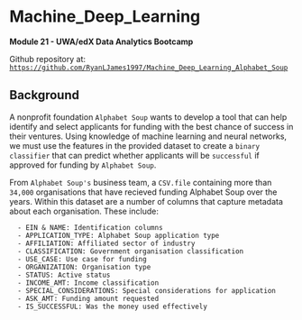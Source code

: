 # Machine_Deep_Learning

**Module 21 - UWA/edX Data Analytics Bootcamp**

Github repository at: [`https://github.com/RyanLJames1997/Machine_Deep_Learning_Alphabet_Soup`](https://github.com/RyanLJames1997/Machine_Deep_Learning_Alphabet_Soup)

## Background

A nonprofit foundation `Alphabet Soup` wants to develop a tool that can help identify and select applicants for funding with the best chance of success in their ventures. Using knowledge of machine learning and neural networks, we must use the features in the provided dataset to create a `binary classifier` that can predict whether applicants will be `successful` if approved for funding by `Alphabet Soup`.

From `Alphabet Soup's` business team, a `CSV.file` containing more than `34,000` organisations that have recieved funding Alphabet Soup over the years. Within this dataset are a number of columns that capture metadata about each organisation. These include:
```
  - EIN & NAME: Identification columns
  - APPLICATION_TYPE: Alphabet Soup application type
  - AFFILIATION: Affiliated sector of industry
  - CLASSIFICATION: Government organisation classification
  - USE_CASE: Use case for funding
  - ORGANIZATION: Organisation type
  - STATUS: Active status
  - INCOME_AMT: Income classification
  - SPECIAL_CONSIDERATIONS: Special considerations for application
  - ASK_AMT: Funding amount requested
  - IS_SUCCESSFUL: Was the money used effectively
```
